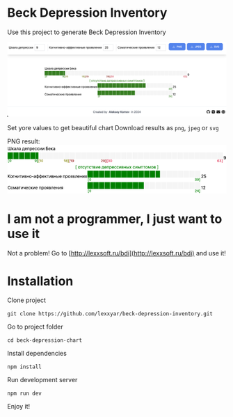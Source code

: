 # Beck Depression Inventory

Use this project to generate Beck Depression Inventory

![screen.png](images%2Fscreen.png)

Set yore values to get beautiful chart
Download results as `png`, `jpeg` or `svg`

PNG result:
![beck-chart.png](images%2Fbeck-chart.png)

# I am not a programmer, I just want to use it

Not a problem! Go to [http://lexxsoft.ru/bdi](http://lexxsoft.ru/bdi) and
use it!

# Installation

Clone project

```shell
git clone https://github.com/lexxyar/beck-depression-inventory.git
```

Go to project folder

```shell
cd beck-depression-chart
```

Install dependencies

```shell
npm install
```

Run development server

```shell
npm run dev
```

Enjoy it!
